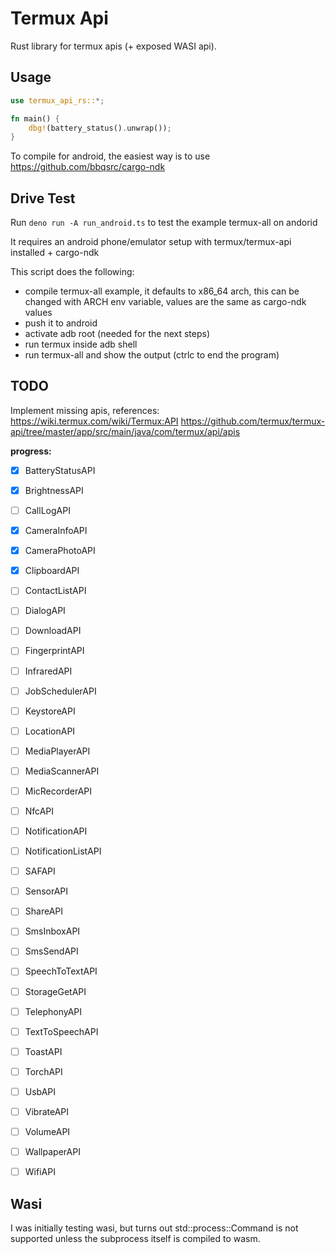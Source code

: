 # Termux Api

Rust library for termux apis (+ exposed WASI api).

## Usage

```rs
use termux_api_rs::*;

fn main() {
    dbg!(battery_status().unwrap());
}
```

To compile for android, the easiest way is to use
https://github.com/bbqsrc/cargo-ndk

## Drive Test

Run `deno run -A run_android.ts` to test the example termux-all on andorid

It requires an android phone/emulator setup with termux/termux-api installed +
cargo-ndk

This script does the following:

- compile termux-all example, it defaults to x86_64 arch, this can be changed
  with ARCH env variable, values are the same as cargo-ndk values
- push it to android
- activate adb root (needed for the next steps)
- run termux inside adb shell
- run termux-all and show the output (ctrlc to end the program)

## TODO

Implement missing apis, references: https://wiki.termux.com/wiki/Termux:API
https://github.com/termux/termux-api/tree/master/app/src/main/java/com/termux/api/apis

**progress:**

- [x] BatteryStatusAPI
- [x] BrightnessAPI
- [ ] CallLogAPI
- [x] CameraInfoAPI
- [x] CameraPhotoAPI
- [x] ClipboardAPI
- [ ] ContactListAPI
- [ ] DialogAPI
- [ ] DownloadAPI
- [ ] FingerprintAPI
- [ ] InfraredAPI
- [ ] JobSchedulerAPI
- [ ] KeystoreAPI
- [ ] LocationAPI
- [ ] MediaPlayerAPI
- [ ] MediaScannerAPI
- [ ] MicRecorderAPI
- [ ] NfcAPI
- [ ] NotificationAPI
- [ ] NotificationListAPI
- [ ] SAFAPI
- [ ] SensorAPI
- [ ] ShareAPI
- [ ] SmsInboxAPI
- [ ] SmsSendAPI
- [ ] SpeechToTextAPI
- [ ] StorageGetAPI
- [ ] TelephonyAPI
- [ ] TextToSpeechAPI
- [ ] ToastAPI
- [ ] TorchAPI
- [ ] UsbAPI
- [ ] VibrateAPI
- [ ] VolumeAPI
- [ ] WallpaperAPI
- [ ] WifiAPI


## Wasi

I was initially testing wasi, but turns out std::process::Command is not supported unless the subprocess itself is compiled to wasm. 
